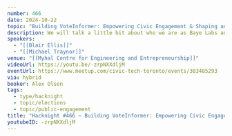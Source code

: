 ```yaml
---
number: 466
date: 2024-10-22
topic: "Building VoteInformer: Empowering Civic Engagement & Shaping an Informed Electorate"
description: We will talk a little bit about who we are as Baye Labs and what our aspirations for VoteInformer are. We will also run a quick demo and hope for feedback, no matter how harsh. We are in early stages.
speakers:
  - "[[Blair Ellis]]"
  - "[[Michael Traynor]]"
venue: "[[Myhal Centre for Engineering and Entrepreneurship]]"
videoUrl: https://youtu.be/-zrpNXXdljM
eventUrl: https://www.meetup.com/civic-tech-toronto/events/303485293
via: hybrid
booker: Alex Olson
tags:
  - type/hacknight
  - topic/elections
  - topic/public-engagement
title: "Hacknight #466 – Building VoteInformer: Empowering Civic Engagement & Shaping an Informed Electorate"
youtubeID: -zrpNXXdljM
---
```

